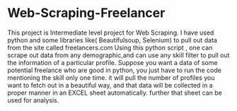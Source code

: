 # Web-Scraping-Freelancer
This project is Intermediate level project for Web Scraping.
I have used python and some libraries like( Beautifulsoup, Selenium) to pull out data from the site called freelancers.com
Using this python script , one can scrape out data from any demographic,and can use any skill filter to pull out the information of a particular profile.
Suppose you want a data of some potential freelance who are good in python, you just have to run the code mentioning the skill only one time. it will pull the number of profiles you want to fetch out in a beautiful way, and that data will be collected in a proper manner in an EXCEL sheet automatically.
further that sheet can be used for analysis.
